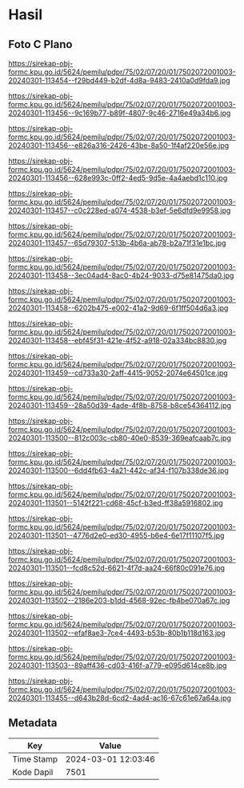 # Hasil

## Foto C Plano

https://sirekap-obj-formc.kpu.go.id/5624/pemilu/pdpr/75/02/07/20/01/7502072001003-20240301-113454--f29bd449-b2df-4d8a-9483-2410a0d9fda9.jpg

https://sirekap-obj-formc.kpu.go.id/5624/pemilu/pdpr/75/02/07/20/01/7502072001003-20240301-113456--9c169b77-b89f-4807-9c46-2716e49a34b6.jpg

https://sirekap-obj-formc.kpu.go.id/5624/pemilu/pdpr/75/02/07/20/01/7502072001003-20240301-113456--e826a316-2426-43be-8a50-1f4af220e56e.jpg

https://sirekap-obj-formc.kpu.go.id/5624/pemilu/pdpr/75/02/07/20/01/7502072001003-20240301-113456--628e993c-0ff2-4ed5-9d5e-4a4aebd1c110.jpg

https://sirekap-obj-formc.kpu.go.id/5624/pemilu/pdpr/75/02/07/20/01/7502072001003-20240301-113457--c0c228ed-a074-4538-b3ef-5e6dfd9e9958.jpg

https://sirekap-obj-formc.kpu.go.id/5624/pemilu/pdpr/75/02/07/20/01/7502072001003-20240301-113457--65d79307-513b-4b6a-ab78-b2a71f31e1bc.jpg

https://sirekap-obj-formc.kpu.go.id/5624/pemilu/pdpr/75/02/07/20/01/7502072001003-20240301-113458--3ec04ad4-8ac0-4b24-9033-d75e81475da0.jpg

https://sirekap-obj-formc.kpu.go.id/5624/pemilu/pdpr/75/02/07/20/01/7502072001003-20240301-113458--6202b475-e002-41a2-9d69-6f1ff504d6a3.jpg

https://sirekap-obj-formc.kpu.go.id/5624/pemilu/pdpr/75/02/07/20/01/7502072001003-20240301-113458--ebf45f31-421e-4f52-a918-02a334bc8830.jpg

https://sirekap-obj-formc.kpu.go.id/5624/pemilu/pdpr/75/02/07/20/01/7502072001003-20240301-113459--cd733a30-2aff-4415-9052-2074e64501ce.jpg

https://sirekap-obj-formc.kpu.go.id/5624/pemilu/pdpr/75/02/07/20/01/7502072001003-20240301-113459--28a50d39-4ade-4f8b-8758-b8ce54364112.jpg

https://sirekap-obj-formc.kpu.go.id/5624/pemilu/pdpr/75/02/07/20/01/7502072001003-20240301-113500--812c003c-cb80-40e0-8539-369eafcaab7c.jpg

https://sirekap-obj-formc.kpu.go.id/5624/pemilu/pdpr/75/02/07/20/01/7502072001003-20240301-113500--6dd4fb63-4a21-442c-af34-f107b338de36.jpg

https://sirekap-obj-formc.kpu.go.id/5624/pemilu/pdpr/75/02/07/20/01/7502072001003-20240301-113501--5142f221-cd68-45cf-b3ed-ff38a5916802.jpg

https://sirekap-obj-formc.kpu.go.id/5624/pemilu/pdpr/75/02/07/20/01/7502072001003-20240301-113501--4776d2e0-ed30-4955-b6e4-6e17f11107f5.jpg

https://sirekap-obj-formc.kpu.go.id/5624/pemilu/pdpr/75/02/07/20/01/7502072001003-20240301-113501--fcd8c52d-6621-4f7d-aa24-66f80c091e76.jpg

https://sirekap-obj-formc.kpu.go.id/5624/pemilu/pdpr/75/02/07/20/01/7502072001003-20240301-113502--2186e203-b1dd-4568-92ec-fb4be070a67c.jpg

https://sirekap-obj-formc.kpu.go.id/5624/pemilu/pdpr/75/02/07/20/01/7502072001003-20240301-113502--efaf8ae3-7ce4-4493-b53b-80b1b118d163.jpg

https://sirekap-obj-formc.kpu.go.id/5624/pemilu/pdpr/75/02/07/20/01/7502072001003-20240301-113503--89aff436-cd03-416f-a779-e095d614ce8b.jpg

https://sirekap-obj-formc.kpu.go.id/5624/pemilu/pdpr/75/02/07/20/01/7502072001003-20240301-113455--d643b28d-6cd2-4ad4-ac16-67c61e67a64a.jpg


## Metadata

| Key        | Value               |
| ---------- | ------------------- |
| Time Stamp | 2024-03-01 12:03:46 |
| Kode Dapil | 7501                |



